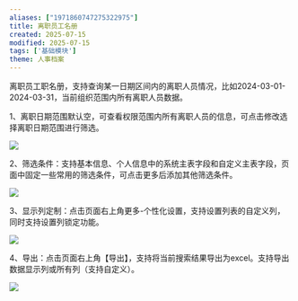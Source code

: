 ```yaml
---
aliases: ["1971860747275322975"]
title: 离职员工名册
created: 2025-07-15
modified: 2025-07-15
tags: ['基础模块']
theme: 人事档案
---
```


离职员工职名册，支持查询某一日期区间内的离职人员情况，比如2024-03-01-2024-03-31，当前组织范围内所有离职人员数据。

1、离职日期范围默认空，可查看权限范围内所有离职人员的信息，可点击修改选择离职日期范围进行筛选。

![](d554ef4e1ceff20d91b81e2923fd1adb.jpg)

2、筛选条件：支持基本信息、个人信息中的系统主表字段和自定义主表字段，页面中固定一些常用的筛选条件，可点击更多后添加其他筛选条件。

![](bb379a7d70440e628f82938570887143.jpg)

3、显示列定制：点击页面右上角更多-个性化设置，支持设置列表的自定义列，同时支持设置列锁定功能。

![](cd586bd37d15becdf3b7970d23db2997.jpg)

4、导出：点击页面右上角【导出】，支持将当前搜索结果导出为excel。支持导出数据显示列或所有列（支持自定义）。

![](f744957028e3e9ba01443785318f8e1b.jpg)